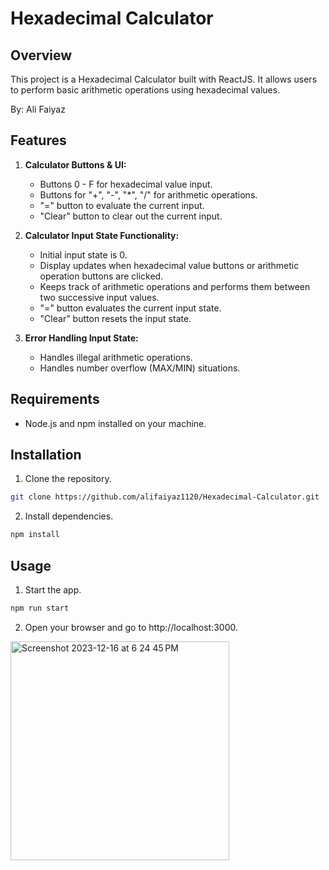 # Hexadecimal Calculator

## Overview

This project is a Hexadecimal Calculator built with ReactJS. It allows users to perform basic arithmetic operations using hexadecimal values.

By: Ali Faiyaz

## Features

1. **Calculator Buttons & UI:**
   - Buttons 0 - F for hexadecimal value input.
   - Buttons for "+", "-", "*", "/" for arithmetic operations.
   - "=" button to evaluate the current input.
   - "Clear" button to clear out the current input.

2. **Calculator Input State Functionality:**
   - Initial input state is 0.
   - Display updates when hexadecimal value buttons or arithmetic operation buttons are clicked.
   - Keeps track of arithmetic operations and performs them between two successive input values.
   - "=" button evaluates the current input state.
   - "Clear" button resets the input state.

3. **Error Handling Input State:**
   - Handles illegal arithmetic operations.
   - Handles number overflow (MAX/MIN) situations.

## Requirements

- Node.js and npm installed on your machine.

## Installation

1. Clone the repository.
```bash
git clone https://github.com/alifaiyaz1120/Hexadecimal-Calculator.git
```

2. Install dependencies.
```bash
npm install
```

## Usage 
1. Start the app.
```bash
npm run start
```
2. Open your browser and go to http://localhost:3000.


<img width="350" alt="Screenshot 2023-12-16 at 6 24 45 PM" src="https://github.com/alifaiyaz1120/Hexadecimal-Calculator/assets/119764873/b7d71cf6-7cd4-4bbb-8dec-4ac0bb0c7120">

